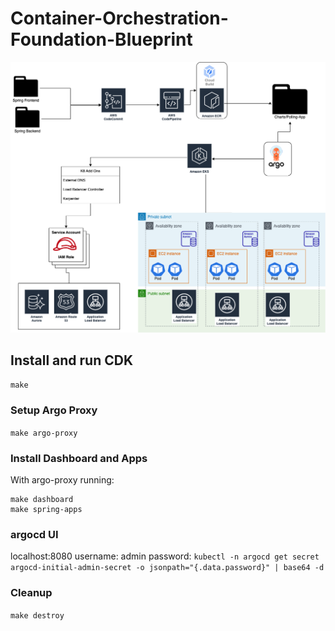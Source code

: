 # Container-Orchestration-Foundation-Blueprint
![image](https://github.com/VerticalRelevance/Container-Orchestration-Foundation-Blueprint/blob/main/Container_Orchestration.drawio.png)

## Install and run CDK
`make`

### Setup Argo Proxy
`make argo-proxy`

### Install Dashboard and Apps
With argo-proxy running:
```
make dashboard
make spring-apps
```

### argocd UI
localhost:8080
username: admin
password: `kubectl -n argocd get secret argocd-initial-admin-secret -o jsonpath="{.data.password}" | base64 -d`

### Cleanup 
`make destroy`
